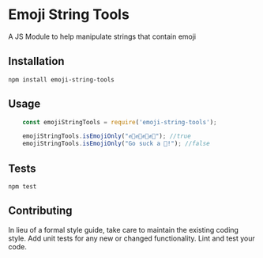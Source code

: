 Emoji String Tools
=========

A JS Module to help manipulate strings that contain emoji

## Installation

  `npm install emoji-string-tools`

## Usage

``` javascript
    const emojiStringTools = require('emoji-string-tools');

    emojiStringTools.isEmojiOnly("✊👊✊👊✊👊✊👊"); //true
    emojiStringTools.isEmojiOnly("Go suck a 🍆!"); //false
```


## Tests

  `npm test`

## Contributing

In lieu of a formal style guide, take care to maintain the existing coding style. Add unit tests for any new or changed functionality. Lint and test your code.